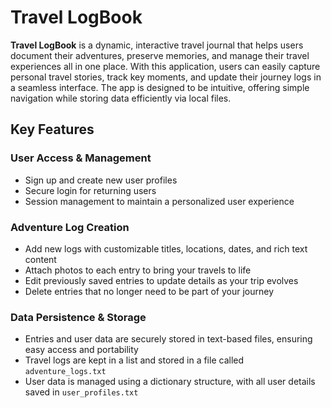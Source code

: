 # Travel LogBook

**Travel LogBook** is a dynamic, interactive travel journal that helps users document their adventures, preserve memories, and manage their travel experiences all in one place. With this application, users can easily capture personal travel stories, track key moments, and update their journey logs in a seamless interface. The app is designed to be intuitive, offering simple navigation while storing data efficiently via local files.



## Key Features

### User Access & Management
- Sign up and create new user profiles
- Secure login for returning users
- Session management to maintain a personalized user experience

### Adventure Log Creation
- Add new logs with customizable titles, locations, dates, and rich text content
- Attach photos to each entry to bring your travels to life
- Edit previously saved entries to update details as your trip evolves
- Delete entries that no longer need to be part of your journey

### Data Persistence & Storage
- Entries and user data are securely stored in text-based files, ensuring easy access and portability
- Travel logs are kept in a list and stored in a file called `adventure_logs.txt`
- User data is managed using a dictionary structure, with all user details saved in `user_profiles.txt`

